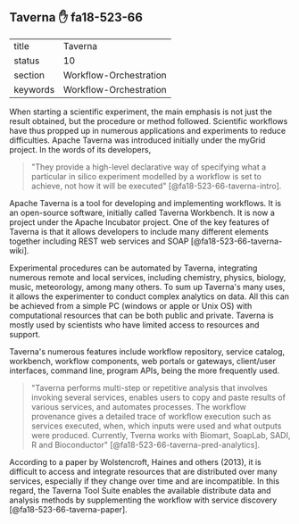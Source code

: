 ## Taverna :hand: fa18-523-66


|          |                        |
| -------- | ---------------------- |
| title    | Taverna                | 
| status   | 10                     |
| section  | Workflow-Orchestration |
| keywords | Workflow-Orchestration |


When starting a scientific experiment, the main emphasis is not just
the result obtained, but the procedure or method followed. Scientific
workflows have thus propped up in numerous applications and
experiments to reduce difficulties. Apache Taverna was introduced
initially under the myGrid project. In the words of its developers,

> "They provide a high-level declarative way of specifying what a
>  particular in silico experiment modelled by a workflow is set to
>  achieve, not how it will be executed" [@fa18-523-66-taverna-intro].

Apache Taverna is a tool for developing and implementing workflows. It
is an open-source software, initially called Taverna Workbench.  It is
now a project under the Apache Incubator project. One of the key
features of Taverna is that it allows developers to include many
different elements together including REST web services and SOAP
[@fa18-523-66-taverna-wiki].

Experimental procedures can be automated by Taverna, integrating
numerous remote and local services, including chemistry, physics,
biology, music, meteorology, among many others. To sum up Taverna's
many uses, it allows the experimenter to conduct complex analytics on
data.  All this can be achieved from a simple PC (windows or apple or
Unix OS) with computational resources that can be both public and
private. Taverna is mostly used by scientists who have limited access
to resources and support.

Taverna's numerous features include workflow repository, service
catalog, workbench, workflow components, web portals or gateways,
client/user interfaces, command line, program APIs, being the more
frequently used.

> "Taverna performs multi-step or repetitive analysis that involves
> invoking several services, enables users to copy and paste results
> of various services, and automates processes. The workflow
> provenance gives a detailed trace of workflow execution such as
> services executed, when, which inputs were used and what outputs
> were produced. Currently, Tverna works with Biomart, SoapLab, SADI,
> R and Bioconductor" [@fa18-523-66-taverna-pred-analytics].

According to a paper by Wolstencroft, Haines and others (2013), it is
difficult to access and integrate resources that are distributed over
many services, especially if they change over time and are
incompatible.  In this regard, the Taverna Tool Suite enables the
available distribute data and analysis methods by supplementing the
workflow with service discovery [@fa18-523-66-taverna-paper].



